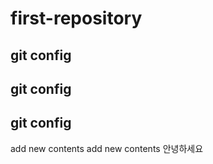 # first-repository
## git config
## git config
## git config
add new contents
add new contents
안녕하세요
